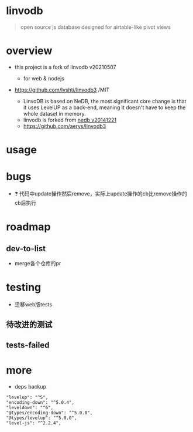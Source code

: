 # linvodb

> open source js database designed for airtable-like pivot views

# overview
- this project is a fork of linvodb v20210507
  - for web & nodejs

- https://github.com/Ivshti/linvodb3 /MIT
  - LinvoDB is based on NeDB, the most significant core change is that it uses LevelUP as a back-end, meaning it doesn't have to keep the whole dataset in memory.
  - linvodb is forked from [nedb v20141221](https://github.com/Ivshti/linvodb3/commits/master?before=569a0ac0b773f4cfba09c4597aed8f05e53c6b0b+455&branch=master&qualified_name=refs%2Fheads%2Fmaster)
  - https://github.com/aerys/linvodb3
# usage

# bugs

- ❓ 代码中update操作然后remove，实际上update操作的cb比remove操作的cb后执行
# roadmap

## dev-to-list

- merge各个仓库的pr
# testing
- 迁移web版tests

## 待改进的测试

## tests-failed

# more
- deps backup

```
"levelup": "^5",
"encoding-down": "^5.0.4",
"leveldown": "^6",
"@types/encoding-down": "^5.0.0",
"@types/levelup": "^5.0.0",
"level-js": "^2.2.4",

```
